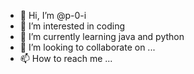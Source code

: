 - 👋 Hi, I’m @p-0-i
- 👀 I’m interested in coding
- 🌱 I’m currently learning java and python
- 💞️ I’m looking to collaborate on ...
- 📫 How to reach me ...

<!---
p-0-i/p-0-i is a ✨ special ✨ repository because its `README.md` (this file) appears on your GitHub profile.
You can click the Preview link to take a look at your changes.
--->
